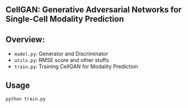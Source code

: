 ## CellGAN: Generative Adversarial Networks for Single-Cell Modality Prediction

## Overview:

* ```model.py```: Generator and Discriminator
* ```utils.py```: RMSE score and other stuffs
* ```train.py```: Training CellGAN for Modality Prediction

## Usage

```bash
python train.py
```
